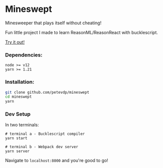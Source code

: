 # Mineswept

Minesweeper that plays itself without cheating!

Fun little project I made to learn ReasonML/ReasonReact with bucklescript.

[Try it out!](https://petevdp.github.io/mineswept)

### Dependencies:

```
node >= v12
yarn >= 1.21
```

### Installation:

```bash
git clone github.com/petevdp/mineswept
cd mineswept
yarn
```

### Dev Setup

In two terminals:

```
# terminal a - Bucklescript compiler
yarn start

# terminal b - Webpack dev server
yarn server
```

Navigate to `localhost:8000` and you're good to go!
